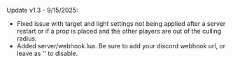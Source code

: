 Update v1.3 - 9/15/2025:
- Fixed issue with target and light settings not being applied after a server restart or if a prop is 
placed and the other players are out of the culling radius.
- Added server/webhook.lua. Be sure to add your discord webhook url, or leave as '' to disable.
